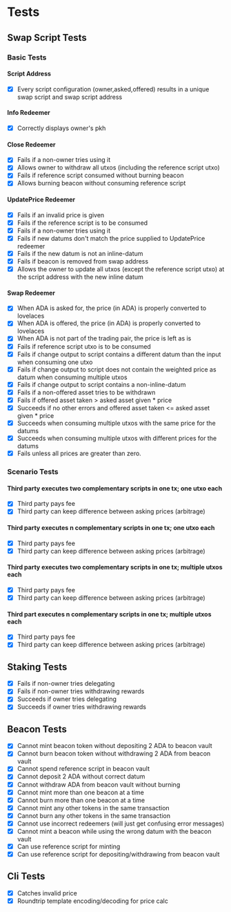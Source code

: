 # Tests
## Swap Script Tests
### Basic Tests
#### Script Address
- [x] Every script configuration (owner,asked,offered) results in a unique swap script and swap script address

#### Info Redeemer
- [x] Correctly displays owner's pkh

#### Close Redeemer
- [x] Fails if a non-owner tries using it
- [x] Allows owner to withdraw all utxos (including the reference script utxo)
- [x] Fails if reference script consumed without burning beacon
- [x] Allows burning beacon without consuming reference script

#### UpdatePrice Redeemer
- [x] Fails if an invalid price is given
- [x] Fails if the reference script is to be consumed
- [x] Fails if a non-owner tries using it
- [x] Fails if new datums don't match the price supplied to UpdatePrice redeemer
- [x] Fails if the new datum is not an inline-datum
- [x] Fails if beacon is removed from swap address
- [x] Allows the owner to update all utxos (except the reference script utxo) at the script address with the new inline datum

#### Swap Redeemer
- [x] When ADA is asked for, the price (in ADA) is properly converted to lovelaces
- [x] When ADA is offered, the price (in ADA) is properly converted to lovelaces
- [x] When ADA is not part of the trading pair, the price is left as is
- [x] Fails if reference script utxo is to be consumed
- [x] Fails if change output to script contains a different datum than the input when consuming one utxo
- [x] Fails if change output to script does not contain the weighted price as datum when consuming multiple utxos
- [x] Fails if change output to script contains a non-inline-datum
- [x] Fails if a non-offered asset tries to be withdrawn
- [x] Fails if offered asset taken > asked asset given * price
- [x] Succeeds if no other errors and offered asset taken <= asked asset given * price
- [x] Succeeds when consuming multiple utxos with the same price for the datums
- [x] Succeeds when consuming multiple utxos with different prices for the datums
- [x] Fails unless all prices are greater than zero. 

### Scenario Tests
#### Third party executes two complementary scripts in one tx; one utxo each
- [x] Third party pays fee
- [x] Third party can keep difference between asking prices (arbitrage)

#### Third party executes n complementary scripts in one tx; one utxo each
- [x] Third party pays fee
- [x] Third party can keep difference between asking prices (arbitrage)

#### Third party executes two complementary scripts in one tx; multiple utxos each
- [x] Third party pays fee
- [x] Third party can keep difference between asking prices (arbitrage)

#### Third part executes n complementary scripts in one tx; multiple utxos each
- [x] Third party pays fee
- [x] Third party can keep difference between asking prices (arbitrage)

## Staking Tests
- [x] Fails if non-owner tries delegating
- [x] Fails if non-owner tries withdrawing rewards
- [x] Succeeds if owner tries delegating
- [x] Succeeds if owner tries withdrawing rewards

## Beacon Tests
- [x] Cannot mint beacon token without depositing 2 ADA to beacon vault
- [x] Cannot burn beacon token without withdrawing 2 ADA from beacon vault
- [x] Cannot spend reference script in beacon vault
- [x] Cannot deposit 2 ADA without correct datum
- [x] Cannot withdraw ADA from beacon vault without burning
- [x] Cannot mint more than one beacon at a time
- [x] Cannot burn more than one beacon at a time
- [x] Cannot mint any other tokens in the same transaction
- [x] Cannot burn any other tokens in the same transaction
- [x] Cannot use incorrect redeemers (will just get confusing error messages)
- [x] Cannot mint a beacon while using the wrong datum with the beacon vault
- [x] Can use reference script for minting
- [x] Can use reference script for depositing/withdrawing from beacon vault

## Cli Tests
- [x] Catches invalid price
- [x] Roundtrip template encoding/decoding for price calc
